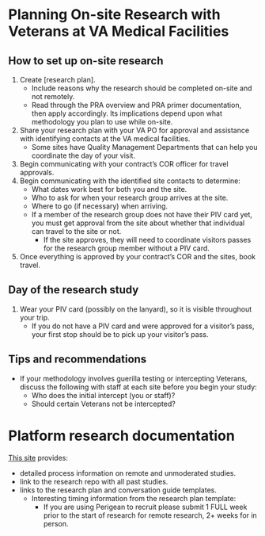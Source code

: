 # Planning On-site Research with Veterans at VA Medical Facilities

## How to set up on-site research
1. Create [research plan]. 
    - Include reasons why the research should be completed on-site and not remotely.
    - Read through the PRA overview and PRA primer documentation, then apply accordingly. Its implications depend upon what methodology you plan to use while on-site.
2. Share your research plan with your VA PO for approval and assistance with identifying contacts at the VA medical facilities.
    - Some sites have Quality Management Departments that can help you coordinate the day of your visit.
3. Begin communicating with your contract’s COR officer for travel approvals.
4. Begin communicating with the identified site contacts to determine:
    - What dates work best for both you and the site.
    - Who to ask for when your research group arrives at the site.
    - Where to go (if necessary) when arriving.
    - If a member of the research group does not have their PIV card yet, you must get approval from the site about whether that individual can travel to the site or not.
      - If the site approves, they will need to coordinate visitors passes for the research group member without a PIV card.
5. Once everything is approved by your contract’s COR and the sites, book travel. 

## Day of the research study
1. Wear your PIV card (possibly on the lanyard), so it is visible throughout your trip.
    - If you do not have a PIV card and were approved for a visitor’s pass, your first stop should be to pick up your visitor’s pass.

## Tips and recommendations
- If your methodology involves guerilla testing or intercepting Veterans, discuss the following with staff at each site before you begin your study:
  - Who does the initial intercept (you or staff)?
  - Should certain Veterans not be intercepted?

# Platform research documentation
[This site](https://depo-platform-documentation.scrollhelp.site/research-design/) provides:
- detailed process information on remote and unmoderated studies. 
- link to the research repo with all past studies. 
- links to the research plan and conversation guide templates. 
  - Interesting timing information from the research plan template:
    - If you are using Perigean to recruit please submit 1 FULL week prior to the start of research for remote research, 2+ weeks for in person.
